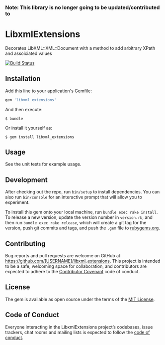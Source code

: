 ### Note: This library is no longer going to be updated/contributed to

# LibxmlExtensions

Decorates LibXML::XML::Document with a method to add arbitrary XPath and
assoiciated values

[![Build Status](https://travis-ci.org/Cisco-AMP/libxml_extensions.svg?branch=master)](https://travis-ci.org/Cisco-AMP/libxml_extensions)

## Installation

Add this line to your application's Gemfile:

```ruby
gem 'libxml_extensions'
```

And then execute:

    $ bundle

Or install it yourself as:

    $ gem install libxml_extensions

## Usage

See the unit tests for example usage.

## Development

After checking out the repo, run `bin/setup` to install dependencies. You can also run `bin/console` for an interactive prompt that will allow you to experiment.

To install this gem onto your local machine, run `bundle exec rake install`. To release a new version, update the version number in `version.rb`, and then run `bundle exec rake release`, which will create a git tag for the version, push git commits and tags, and push the `.gem` file to [rubygems.org](https://rubygems.org).

## Contributing

Bug reports and pull requests are welcome on GitHub at https://github.com/[USERNAME]/libxml_extensions. This project is intended to be a safe, welcoming space for collaboration, and contributors are expected to adhere to the [Contributor Covenant](http://contributor-covenant.org) code of conduct.

## License

The gem is available as open source under the terms of the [MIT License](https://opensource.org/licenses/MIT).

## Code of Conduct

Everyone interacting in the LibxmlExtensions project’s codebases, issue trackers, chat rooms and mailing lists is expected to follow the [code of conduct](https://github.com/[USERNAME]/libxml_extensions/blob/master/CODE_OF_CONDUCT.md).
